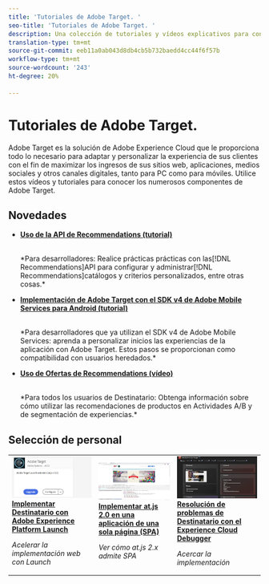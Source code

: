 ```yaml
---
title: 'Tutoriales de Adobe Target. '
seo-title: 'Tutoriales de Adobe Target. '
description: Una colección de tutoriales y vídeos explicativos para convertirle en un usuario potente de Adobe Target
translation-type: tm+mt
source-git-commit: eeb11a0ab043d8db4cb5b732baedd4cc44f6f57b
workflow-type: tm+mt
source-wordcount: '243'
ht-degree: 20%

---
```



# Tutoriales de Adobe Target. 

Adobe Target es la solución de Adobe Experience Cloud que le proporciona todo lo necesario para adaptar y personalizar la experiencia de sus clientes con el fin de maximizar los ingresos de sus sitios web, aplicaciones, medios sociales y otros canales digitales, tanto para PC como para móviles. Utilice estos vídeos y tutoriales para conocer los numerosos componentes de Adobe Target.

## Novedades

* **[Uso de la API de Recommendations (tutorial)](recommendations-api-tutorial/recs-api-overview.md)**

   <br>
   *Para desarrolladores: Realice prácticas prácticas con las[!DNL Recommendations]API para configurar y administrar[!DNL Recommendations]catálogos y criterios personalizados, entre otras cosas.*

* **[Implementación de Adobe Target con el SDK v4 de Adobe Mobile Services para Android (tutorial)](mobile-v4/overview.md)**

   <br>
   *Para desarrolladores que ya utilizan el SDK v4 de Adobe Mobile Services: aprenda a personalizar inicios las experiencias de la aplicación con Adobe Target. Estos pasos se proporcionan como compatibilidad con usuarios heredados.<!-- Concepts learned here are also applicable to Adobe Experience Platform Mobile SDK (v5).-->*

* **[Uso de Ofertas de Recommendations (vídeo)](recommendations/use-recommendations-offers.md)**

   <br>
   *Para todos los usuarios de Destinatario: Obtenga información sobre cómo utilizar las recomendaciones de productos en Actividades A/B y de segmentación de experiencias.*

<!--
* **[Create a Recommendations Activity (Video)](recommendations/create-a-recommendations-activity.md)**
    <br>
    *Recommend products to your customers at scale with this Premium feature.* -->

## Selección de personal

<table>
<tr>
  <td>
    <a href="https://docs.adobe.com/content/help/en/experience-cloud/implementing-in-websites-with-launch/implement-solutions/target.html">
      <img alt="Implementar Destinatario con Adobe Experience Platform Launch" src="assets/launch_referencearchitectureguides.png" />
    </a>
    <div>
      <a href="https://docs.adobe.com/content/help/en/experience-cloud/implementing-in-websites-with-launch/implement-solutions/target.html">
    <strong>Implementar Destinatario con Adobe Experience Platform Launch</strong>
    </a>
    </div>
    <p>
    <em>Acelerar la implementación web con Launch</em>
    <p>
  </td>
  <td>
    <a href="implementation/implement-atjs-20-in-a-single-page-application.md">
      <img alt="Implementar at.js 2.0 en una aplicación de una sola página (SPA)" src="assets/implementing_adobetargetsatjs20inasinglepageapplicationspa.png" />
    </a>
    <div>
      <a href="implementation/implement-atjs-20-in-a-single-page-application.md">
    <strong>Implementar at.js 2.0 en una aplicación de una sola página (SPA)</strong>
    </a>
    </div>
    <p>
    <em>Ver cómo at.js 2.x admite SPA</em>
    <p>
  </td>
  <td>
    <a href="troubleshooting/troubleshoot-with-the-experience-cloud-debugger.md">
      <img alt="Resolución de problemas de Destinatario con el Experience Cloud Debugger" src="assets/using_the_experienceclouddebuggerwithadobetarget.png" />
    </a>
    <div>
      <a href="troubleshooting/troubleshoot-with-the-experience-cloud-debugger.md">
    <strong>Resolución de problemas de Destinatario con el Experience Cloud Debugger</strong>
    </a>
    </div>
    <p>
    <em>Acercar la implementación</em>
    <p>
  </td>
</tr>
</table>
